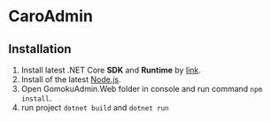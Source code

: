 # CaroAdmin
## Installation
1. Install latest .NET Core **SDK** and **Runtime** by [link](https://dotnet.microsoft.com/download).
2. Install of the latest [Node.js](https://nodejs.org/en/).
3. Open GomokuAdmin.Web folder in console and run command `npm install`.
4. run project `dotnet build` and `dotnet run`

